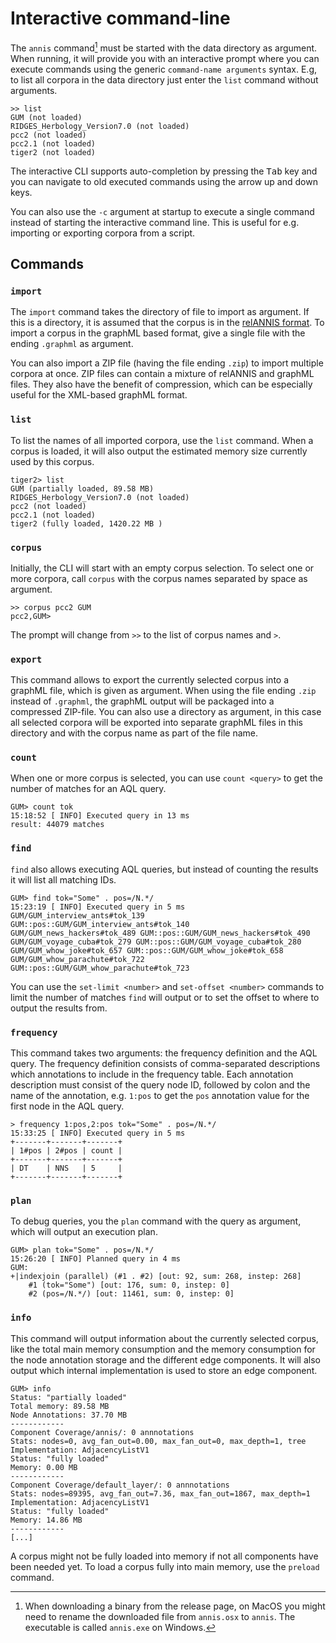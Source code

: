 # Interactive command-line

The `annis` command[^rename] must be started with the data directory as argument.
When running, it will provide you with an interactive prompt where you can execute commands using the generic `command-name arguments` syntax.
E.g, to list all corpora in the data directory just enter the `list` command without arguments.

```
>> list
GUM (not loaded)
RIDGES_Herbology_Version7.0 (not loaded)
pcc2 (not loaded)
pcc2.1 (not loaded)
tiger2 (not loaded)
```

The interactive CLI supports auto-completion by pressing the <kbd>Tab</kbd> key and you can navigate to old executed commands using the arrow up and down keys.

You can also use the `-c` argument at startup to execute a single command instead of starting the interactive command line.
This is useful for e.g. importing or exporting corpora from a script.

## Commands

### `import`

The `import` command takes the directory of file to import as argument.
If this is a directory, it is assumed that the corpus is in the [relANNIS format](http://korpling.github.io/ANNIS/4.0/developer-guide/annisimportformat.html).
To import a corpus in the graphML based format, give a single file with the ending `.graphml` as argument.

You can also import a ZIP file (having the file ending `.zip`) to import multiple corpora at once.
ZIP files can contain a mixture of relANNIS and graphML files.
They also have the benefit of compression, which can be especially useful for the XML-based graphML format.

### `list`

To list the names of all imported corpora, use the `list` command.
When a corpus is loaded, it will also output the estimated memory size currently used by this corpus.

```
tiger2> list
GUM (partially loaded, 89.58 MB)
RIDGES_Herbology_Version7.0 (not loaded)
pcc2 (not loaded)
pcc2.1 (not loaded)
tiger2 (fully loaded, 1420.22 MB )
```

### `corpus`

Initially, the CLI will start with an empty corpus selection.
To select one or more corpora, call `corpus` with the corpus names separated by space as argument.

```
>> corpus pcc2 GUM
pcc2,GUM>
```

The prompt will change from `>>` to the list of corpus names and `>`.

### `export`

This command allows to export the currently selected corpus into a graphML file, which is given as argument.
When using the file ending `.zip` instead of `.graphml`, the graphML output will be packaged into a compressed ZIP-file.
You can also use a directory as argument, in this case all selected corpora will be exported into separate graphML files in this directory and with the corpus name as part of the file name.

### `count`

When one or more corpus is selected, you can use `count <query>` to get the number of matches for an AQL query.

```
GUM> count tok
15:18:52 [ INFO] Executed query in 13 ms
result: 44079 matches
```

### `find`

`find` also allows executing AQL queries, but instead of counting the results it will list all matching IDs.

```
GUM> find tok="Some" . pos=/N.*/
15:23:19 [ INFO] Executed query in 5 ms
GUM/GUM_interview_ants#tok_139 GUM::pos::GUM/GUM_interview_ants#tok_140
GUM/GUM_news_hackers#tok_489 GUM::pos::GUM/GUM_news_hackers#tok_490
GUM/GUM_voyage_cuba#tok_279 GUM::pos::GUM/GUM_voyage_cuba#tok_280
GUM/GUM_whow_joke#tok_657 GUM::pos::GUM/GUM_whow_joke#tok_658
GUM/GUM_whow_parachute#tok_722 GUM::pos::GUM/GUM_whow_parachute#tok_723
```

You can use the `set-limit <number>` and `set-offset <number>` commands to limit the number of matches `find` will output or to set the offset to where to output the results from.

### `frequency`

This command takes two arguments: the frequency definition and the AQL query.
The frequency definition consists of comma-separated descriptions which annotations to include in the frequency table.
Each annotation description must consist of the query node ID, followed by colon and the name of the annotation, e.g. `1:pos` to get the `pos` annotation value for the first node in the AQL query.

```
> frequency 1:pos,2:pos tok="Some" . pos=/N.*/
15:33:25 [ INFO] Executed query in 5 ms
+-------+-------+-------+
| 1#pos | 2#pos | count |
+-------+-------+-------+
| DT    | NNS   | 5     |
+-------+-------+-------+
```

### `plan`

To debug queries, you the `plan` command with the query as argument, which will output an execution plan.

```
GUM> plan tok="Some" . pos=/N.*/
15:26:20 [ INFO] Planned query in 4 ms
GUM:
+|indexjoin (parallel) (#1 . #2) [out: 92, sum: 268, instep: 268]
    #1 (tok="Some") [out: 176, sum: 0, instep: 0]
    #2 (pos=/N.*/) [out: 11461, sum: 0, instep: 0]
```

### `info`

This command will output information about the currently selected corpus, like the total main memory consumption and the memory consumption for the node annotation storage and the different edge components.
It will also output which internal implementation is used to store an edge component.

```
GUM> info
Status: "partially loaded"
Total memory: 89.58 MB
Node Annotations: 37.70 MB
------------
Component Coverage/annis/: 0 annnotations
Stats: nodes=0, avg_fan_out=0.00, max_fan_out=0, max_depth=1, tree
Implementation: AdjacencyListV1
Status: "fully loaded"
Memory: 0.00 MB
------------
Component Coverage/default_layer/: 0 annnotations
Stats: nodes=89395, avg_fan_out=7.36, max_fan_out=1867, max_depth=1
Implementation: AdjacencyListV1
Status: "fully loaded"
Memory: 14.86 MB
------------
[...]
```

A corpus might not be fully loaded into memory if not all components have been needed yet.
To load a corpus fully into main memory, use the `preload` command.

[^rename]: When downloading a binary from the release page, on MacOS you might need to rename the downloaded file from `annis.osx` to `annis`. The executable is called `annis.exe` on Windows.
